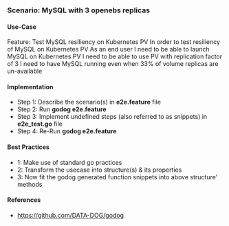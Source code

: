 ### Scenario: MySQL with 3 openebs replicas

#### Use-Case
Feature: Test MySQL resiliency on Kubernetes PV
  In order to test resiliency of MySQL on Kubernetes PV
  As an end user
  I need to be able to launch MySQL on Kubernetes PV
  I need to be able to use PV with replication factor of 3
  I need to have MySQL running even when 33% of volume replicas are un-available

#### Implementation
- Step 1: Describe the scenario(s) in **e2e.feature** file
- Step 2: Run **godog e2e.feature**
- Step 3: Implement undefined steps (also referred to as snippets) in **e2e_test.go** file
- Step 4: Re-Run **godog e2e.feature**

#### Best Practices
- 1: Make use of standard go practices
- 2: Transform the usecase into structure(s) & its properties
- 3: Now fit the godog generated function snippets into above structure' methods

#### References
- https://github.com/DATA-DOG/godog
